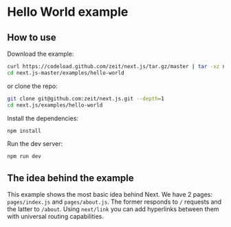 
# Hello World example

## How to use

Download the example:

```bash
curl https://codeload.github.com/zeit/next.js/tar.gz/master | tar -xz next.js-master/examples/hello-world
cd next.js-master/examples/hello-world
```

or clone the repo:

```bash
git clone git@github.com:zeit/next.js.git --depth=1
cd next.js/examples/hello-world
```

Install the dependencies:

```bash
npm install
```

Run the dev server:

```bash
npm run dev
```

## The idea behind the example

This example shows the most basic idea behind Next. We have 2 pages: `pages/index.js` and `pages/about.js`. The former responds to `/` requests and the latter to `/about`. Using `next/link` you can add hyperlinks between them with universal routing capabilities.
